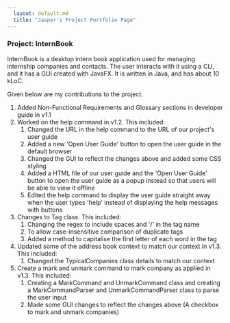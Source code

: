 ```yaml
---
  layout: default.md
  title: "Jasper's Project Portfolio Page"
---
```


### Project: InternBook

InternBook is a desktop intern book application used for managing internship companies and contacts. The user interacts with it using a CLI, and it has a GUI created with JavaFX. It is written in Java, and has about 10 kLoC.

Given below are my contributions to the project.
1) Added Non-Functional Requirements and Glossary sections in developer guide in v1.1
2) Worked on the help command in v1.2. This included:
   1) Changed the URL in the help command to the URL of our project's user guide
   2) Added a new 'Open User Guide' button to open the user guide in the default browser
   3) Changed the GUI to reflect the changes above and added some CSS styling
   4) Added a HTML file of our user guide and the 'Open User Guide' button to open the user guide as a popup instead so that users will be able to view it offline
   5) Edited the help command to display the user guide straight away when the user types 'help' instead of displaying the help messages with buttons
3) Changes to Tag class. This included:
   1) Changing the regex to include spaces and '/' in the tag name
   2) To allow case-insensitive comparison of duplicate tags
   3) Added a method to capitalise the first letter of each word in the tag
4) Updated some of the address book context to match our context in v1.3. This included:
   1) Changed the TypicalCompanies class details to match our context
5) Create a mark and unmark command to mark company as applied in v1.3. This included:
   1) Creating a MarkCommand and UnmarkCommand class and creating a MarkCommandParser and UnmarkCommandParser class to parse the user input
   2) Made some GUI changes to reflect the changes above (A checkbox to mark and unmark companies)

